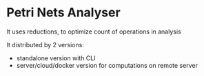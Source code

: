 # Petri Nets Analyser

It uses reductions, to optimize count of operations in analysis

It distributed by 2 versions:
- standalone version with CLI
- server/cloud/docker version for computations on remote server 

